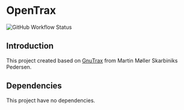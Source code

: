 # OpenTrax

![GitHub Workflow Status](https://img.shields.io/github/workflow/status/1995parham/OpenTrax/build?label=build&logo=github&style=flat-square)

## Introduction

This project created based on [GnuTrax](https://github.com/MartinMSPedersen/GnuTrax)
from Martin Møller Skarbiniks Pedersen.

## Dependencies

This project have no dependencies.
